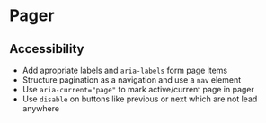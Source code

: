 # Pager

## Accessibility
* Add apropriate labels and `aria-labels` form page items
* Structure pagination as a navigation and use a `nav` element
* Use `aria-current="page"` to mark active/current page in pager
* Use `disable` on buttons like previous or next which are not lead anywhere

